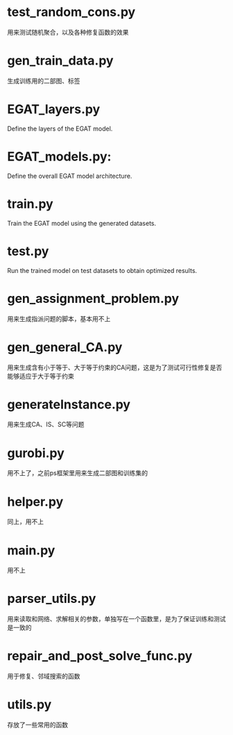 # test_random_cons.py
用来测试随机聚合，以及各种修复函数的效果

# gen_train_data.py
生成训练用的二部图、标签

# EGAT_layers.py
Define the layers of the EGAT model.

# EGAT_models.py:
Define the overall EGAT model architecture.

# train.py
Train the EGAT model using the generated datasets.

# test.py
Run the trained model on test datasets to obtain optimized results.

# gen_assignment_problem.py
用来生成指派问题的脚本，基本用不上

# gen_general_CA.py
用来生成含有小于等于、大于等于约束的CA问题，这是为了测试可行性修复是否能够适应于大于等于约束

# generateInstance.py
用来生成CA、IS、SC等问题

# gurobi.py
用不上了，之前ps框架里用来生成二部图和训练集的

# helper.py
同上，用不上

# main.py
用不上

# parser_utils.py
用来读取和网络、求解相关的参数，单独写在一个函数里，是为了保证训练和测试是一致的

# repair_and_post_solve_func.py
用于修复、邻域搜索的函数

# utils.py
存放了一些常用的函数